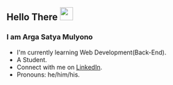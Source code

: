 ## Hello There <img src="https://raw.githubusercontent.com/iampavangandhi/iampavangandhi/master/gifs/Hi.gif" width="30px">

### I am Arga Satya Mulyono
- I'm currently learning Web Development(Back-End).
- A Student.
- Connect with me on [LinkedIn](https://www.linkedin.com/in/argasatya16/).
- Pronouns: he/him/his.
